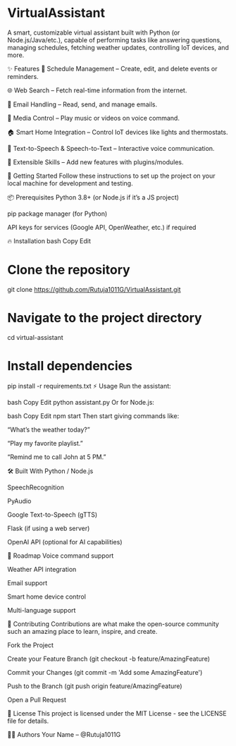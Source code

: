 # VirtualAssistant
A smart, customizable virtual assistant built with Python (or Node.js/Java/etc.), capable of performing tasks like answering questions, managing schedules, fetching weather updates, controlling IoT devices, and more.

✨ Features
📅 Schedule Management – Create, edit, and delete events or reminders.

🌐 Web Search – Fetch real-time information from the internet.

📧 Email Handling – Read, send, and manage emails.

🎵 Media Control – Play music or videos on voice command.

🏠 Smart Home Integration – Control IoT devices like lights and thermostats.

📖 Text-to-Speech & Speech-to-Text – Interactive voice communication.

🧠 Extensible Skills – Add new features with plugins/modules.

🚀 Getting Started
Follow these instructions to set up the project on your local machine for development and testing.

📦 Prerequisites
Python 3.8+ (or Node.js if it’s a JS project)

pip package manager (for Python)

API keys for services (Google API, OpenWeather, etc.) if required

🔥 Installation
bash
Copy
Edit
# Clone the repository
git clone https://github.com/Rutuja1011G/VirtualAssistant.git

# Navigate to the project directory
cd virtual-assistant

# Install dependencies
pip install -r requirements.txt
⚡ Usage
Run the assistant:

bash
Copy
Edit
python assistant.py
Or for Node.js:

bash
Copy
Edit
npm start
Then start giving commands like:

“What’s the weather today?”

“Play my favorite playlist.”

“Remind me to call John at 5 PM.”

🛠️ Built With
Python / Node.js

SpeechRecognition

PyAudio

Google Text-to-Speech (gTTS)

Flask (if using a web server)

OpenAI API (optional for AI capabilities)

📄 Roadmap
 Voice command support

 Weather API integration

 Email support

 Smart home device control

 Multi-language support

🤝 Contributing
Contributions are what make the open-source community such an amazing place to learn, inspire, and create.

Fork the Project

Create your Feature Branch (git checkout -b feature/AmazingFeature)

Commit your Changes (git commit -m 'Add some AmazingFeature')

Push to the Branch (git push origin feature/AmazingFeature)

Open a Pull Request

📜 License
This project is licensed under the MIT License - see the LICENSE file for details.

👩‍💻 Authors
Your Name – @Rutuja1011G


